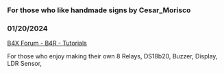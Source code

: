 ### For those who like handmade signs by Cesar_Morisco
### 01/20/2024
[B4X Forum - B4R - Tutorials](https://www.b4x.com/android/forum/threads/158757/)

For those who enjoy making their own 8 Relays, DS18b20, Buzzer, Display, LDR Sensor,